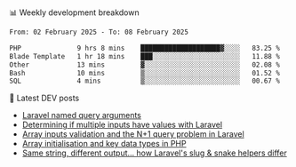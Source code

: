 📊 Weekly development breakdown
<!--START_SECTION:waka-->

```txt
From: 02 February 2025 - To: 08 February 2025

PHP              9 hrs 8 mins    ████████████████████▓░░░░   83.25 %
Blade Template   1 hr 18 mins    ███░░░░░░░░░░░░░░░░░░░░░░   11.88 %
Other            13 mins         ▓░░░░░░░░░░░░░░░░░░░░░░░░   02.08 %
Bash             10 mins         ▒░░░░░░░░░░░░░░░░░░░░░░░░   01.52 %
SQL              4 mins          ▒░░░░░░░░░░░░░░░░░░░░░░░░   00.67 %
```

<!--END_SECTION:waka-->

📕 Latest DEV posts
<!-- BLOG-POST-LIST:START -->
- [Laravel named query arguments](https://dev.to/michaelvickersuk/laravel-named-query-arguments-28kd)
- [Determining if multiple inputs have values with Laravel](https://dev.to/michaelvickersuk/determining-if-multiple-inputs-have-values-with-laravel-km6)
- [Array inputs validation and the N+1 query problem in Laravel](https://dev.to/michaelvickersuk/array-inputs-validation-and-the-n1-query-problem-in-laravel-2agb)
- [Array initialisation and key data types in PHP](https://dev.to/michaelvickersuk/array-initialisation-and-key-data-types-in-php-1e5b)
- [Same string, different output... how Laravel&#39;s slug &amp; snake helpers differ](https://dev.to/michaelvickersuk/same-string-different-output-how-laravels-slug-snake-helpers-differ-1ccj)
<!-- BLOG-POST-LIST:END -->
